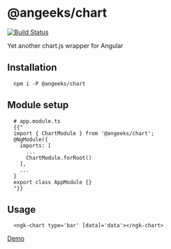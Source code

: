 # @angeeks/chart

[![Build Status](https://travis-ci.org/angeeks/chart.svg?branch=master)](https://travis-ci.org/angeeks/chart)

Yet another chart.js wrapper for Angular

## Installation

```
  npm i -P @angeeks/chart
```

## Module setup

```
  # app.module.ts
  {{"
  import { ChartModule } from '@angeeks/chart';
  @NgModule({
    imports: [
      ...
      ChartModule.forRoot()
    ],
    ...
  }
  export class AppModule {}
  "}}
```

## Usage

```
  <ngk-chart type='bar' [data]='data'></ngk-chart>
```

[Demo](https://angeeks.github.io/chart/)
